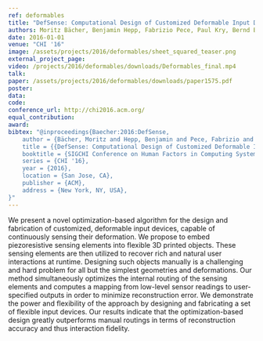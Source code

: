 ```yaml
---
ref: deformables
title: "DefSense: Computational Design of Customized Deformable Input Devices"
authors: Moritz Bächer, Benjamin Hepp, Fabrizio Pece, Paul Kry, Bernd Bickel, Bernhard Thomaszewski, Otmar Hilliges
date: 2016-01-01
venue: "CHI '16"
image: /assets/projects/2016/deformables/sheet_squared_teaser.png
external_project_page: 
video: /projects/2016/deformables/downloads/Deformables_final.mp4
talk: 
paper: /assets/projects/2016/deformables/downloads/paper1575.pdf
poster: 
data: 
code: 
conference_url: http://chi2016.acm.org/
equal_contribution: 
award: 
bibtex: "@inproceedings{Baecher:2016:DefSense,
	author = {Bächer, Moritz and Hepp, Benjamin and Pece, Fabrizio and Kry, Paul G. and Bickel, Bernd and Thomaszewski, Bernhard and Hilliges, Otmar },
	title = {{DefSense: Computational Design of Customized Deformable Input Devices}},
	booktitle = {SIGCHI Conference on Human Factors in Computing Systems},
	series = {CHI '16},
	year = {2016},
	location = {San Jose, CA},
	publisher = {ACM},
	address = {New York, NY, USA},
}"
---
```

We present a novel optimization-based algorithm for the design and fabrication of customized, deformable input devices, capable of continuously sensing their deformation. 
        We propose to embed piezoresistive sensing elements into flexible 3D printed objects. 
        These sensing elements are then utilized to recover rich and natural user interactions at runtime. 
        Designing such objects manually is a challenging and hard problem for all but the simplest geometries and deformations. 
        Our method simultaneously optimizes the internal routing of the sensing elements and computes a mapping from low-level sensor readings to user-specified outputs in order to minimize reconstruction error. 
        We demonstrate the power and flexibility of the approach by designing and fabricating a set of flexible input devices. 
        Our results indicate that the optimization-based design greatly outperforms manual routings in terms of reconstruction accuracy and thus interaction fidelity.
